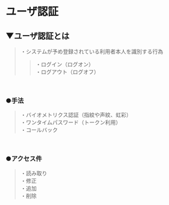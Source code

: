 # ユーザ認証

## ▼ユーザ認証とは
>・システムが予め登録されている利用者本人を識別する行為<br>
>>・ログイン（ログオン）<br>
>>・ログアウト（ログオフ）<br>
<br>

### ●手法
>・バイオメトリクス認証（指紋や声紋、虹彩）<br>
>・ワンタイムパスワード（トークン利用）<br>
>・コールバック<br>
<br>

### ●アクセス件
>・読み取り<br>
>・修正<br>
>・追加<br>
>・削除<br>
<br>
